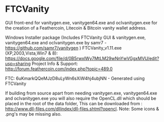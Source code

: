 FTCVanity
=========

GUI front-end for vanitygen.exe, vanitygen64.exe and oclvanitygen.exe for the creation of a Feathercoin, Litecoin & Bitcoin vanity wallet address.

Windows Installer package (Includes FTCVanity GUI & vanitygen.exe, vanitygen64.exe and oclvanitygen.exe by samr7 - https://github.com/samr7/vanitygen )
FTCVanity_v1.11.exe (XP,2003,Vista,Win7 & 8):
https://docs.google.com/file/d/0B5rwxlWy7MtLM29wNnYwVGgxMVU/edit?usp=sharing
Project Info & Support:
http://forum.feathercoin.com/index.php?topic=489.0


FTC: 6uKmarkQQeMJzD8uLyWn6sXiW4hj4ubjNN - Generated using FTCVanity

If building from source apart from needing vanitygen.exe, vanitygen64.exe and oclvanitygen.exe you will also require the OpenCL.dll which should be placed in the root of the data folder,
This can be downloaded from : http://www.dll-files.com/dllindex/dll-files.shtml?opencl.
Note: Some icons & .png's may be missing also.


